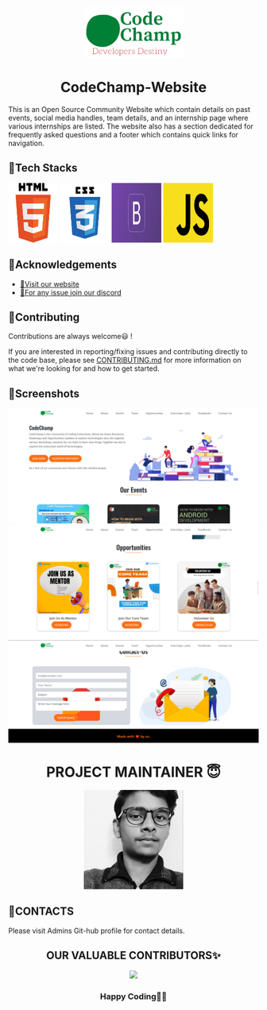 <p align="center">
  <img src="./images/logo.png" alt="Sublime's custom image" width="200px"/>
</p>

<h1 align="center"> CodeChamp-Website </h1>

This is an Open Source Community Website which contain details on past events, social media handles, team details, and an internship page where various internships are listed. The website also has a section dedicated for frequently asked questions and a footer which contains quick links for navigation.

## 📍Tech Stacks

<img src="./images/Html image.png" alt="Sublime's custom image" width="100px" height="120px"/> <img src="./images/Css image.png" alt="Sublime's custom image" width="100px" height="120px"/> <img src="./images/bootstrap.png" alt="Sublime's custom image" width="100px" height="120px"/> <img src="./images/javascript.png" alt="Sublime's custom image" width="100px" height="120px"/>

## 📍Acknowledgements

- [📌Visit our website](https://codechamp.tech/)
- [📌For any issue join our discord](https://discord.com/invite/Pp5xg74nKH)

## 📍Contributing

Contributions are always welcome😃 !

If you are interested in reporting/fixing issues and contributing directly to the code base, please see [CONTRIBUTING.md](./CONTRIBUTING.md) for more information on what we're looking for and how to get started.

## 📍Screenshots

<img src="./images/Home page.png" alt="Sublime's custom image" />

<img src="./images/opportunities page.png" alt="Sublime's custom image" />

<img src="./images/Contact us page.png" alt="Sublime's custom image"/>

<h1 align="center"> PROJECT MAINTAINER 😇</h1>
<p align="center">
  <img src="./images/ashish bw.jpeg" alt="Sublime's custom image" width="200px"/>
</p>

## 📍CONTACTS

Please visit Admins Git-hub profile for contact details.

<h2 align=center> OUR VALUABLE CONTRIBUTORS✨ </h2>
<p align="center">
  
	
<a href="https://github.com/SauravMukherjee44/CodeChamp-s-Website/graphs/contributors">
  <img src="https://contrib.rocks/image?repo=DeveloperAshish8/CodeChamp-s-Website" />
</a>

<h3 align=center>Happy Coding👨‍💻</h3>
